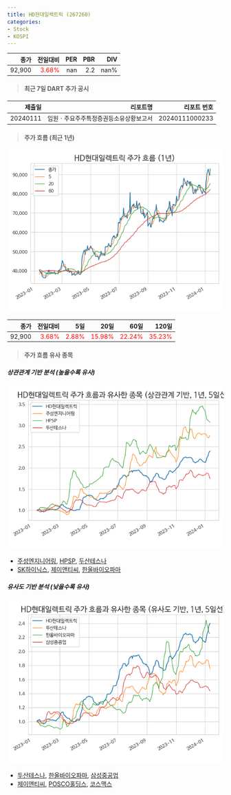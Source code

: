 ```yaml
---
title: HD현대일렉트릭 (267260)
categories:
- Stock
- KOSPI
---
```


|종가|전일대비|PER|PBR|DIV|
|---:|-------:|--:|--:|--:|
|92,900|<span style="color: red">3.68%</span>|nan|2.2|nan%|

<!-- more -->

> #### 최근 7일 DART 추가 공시

|제출일|리포트명|리포트 번호|
|-----:|-------:|----------:|
|20240111|임원ㆍ주요주주특정증권등소유상황보고서|20240111000233|

> #### 주가 흐름 (최근 1년)

![267260](/assets/images/stock/267260.png)

|종가|전일대비|5일|20일|60일|120일|
|---:|-------:|--:|---:|---:|----:|
|92,900|<span style="color: red">3.68%</span>|<span style="color: red">2.88%</span>|<span style="color: red">15.98%</span>|<span style="color: red">22.24%</span>|<span style="color: red">35.23%</span>|

> #### 주가 흐름 유사 종목

##### 상관관계 기반 분석 (높을수록 유사)
![267260](/assets/images/stock/267260_corr.png)
- [주성엔지니어링](/036930/), [HPSP](/403870/), [두산테스나](/131970/)
- [SK하이닉스](/000660/), [제이앤티씨](/204270/), [한올바이오파마](/009420/)

##### 유사도 기반 분석 (낮을수록 유사)	
![267260](/assets/images/stock/267260_sim.png)
- [두산테스나](/131970/), [한올바이오파마](/009420/), [삼성중공업](/010140/)
- [제이앤티씨](/204270/), [POSCO홀딩스](/005490/), [코스맥스](/192820/)